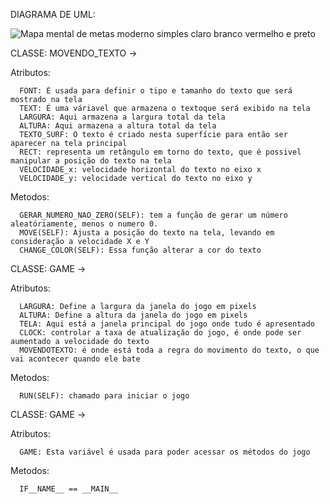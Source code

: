 DIAGRAMA DE UML:

![Mapa mental de metas moderno simples claro branco vermelho e preto](https://github.com/gasparzds/CG/assets/61299557/b2e8e556-cc85-4316-bf1f-39a374ca5a38)


CLASSE: MOVENDO_TEXTO -> 
  
  
  Atributos:

  
      FONT: É usada para definir o tipo e tamanho do texto que será mostrado na tela
      TEXT: É uma váriavel que armazena o textoque será exibido na tela
      LARGURA: Aqui armazena a largura total da tela
      ALTURA: Aqui armazena a altura total da tela
      TEXTO_SURF: O texto é criado nesta superfície para então ser aparecer na tela principal
      RECT: representa um retângulo em torno do texto, que é possivel manipular a posição do texto na tela
      VELOCIDADE_x: velocidade horizontal do texto no eixo x
      VELOCIDADE_y: velocidade vertical do texto no eixo y
  
  
  Metodos:

  
      GERAR_NUMERO_NAO_ZERO(SELF): tem a função de gerar um número aleatóriamente, menos o numero 0. 
      MOVE(SELF): Ajusta a posição do texto na tela, levando em consideração a velocidade X e Y
      CHANGE_COLOR(SELF): Essa função alterar a cor do texto

CLASSE: GAME -> 


  Atributos:

  
      LARGURA: Define a largura da janela do jogo em pixels
      ALTURA: Define a altura da janela do jogo em pixels
      TELA: Aqui está a janela principal do jogo onde tudo é apresentado
      CLOCK: controlar a taxa de atualização do jogo, é onde pode ser aumentado a velocidade do texto
      MOVENDOTEXTO: é onde está toda a regra do movimento do texto, o que vai acontecer quando ele bate
  Metodos: 

  
      RUN(SELF): chamado para iniciar o jogo



  CLASSE: GAME -> 
  
  Atributos:

  
      GAME: Esta variável é usada para poder acessar os métodos do jogo
  Metodos: 

  
      IF__NAME__ == __MAIN__


      


  
